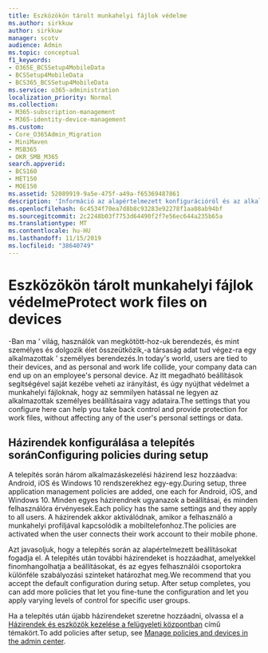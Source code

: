 ```yaml
---
title: Eszközökön tárolt munkahelyi fájlok védelme
ms.author: sirkkuw
author: sirkkuw
manager: scotv
audience: Admin
ms.topic: conceptual
f1_keywords:
- O365E_BCSSetup4MobileData
- BCSSetup4MobileData
- BCS365_BCSSetup4MobileData
ms.service: o365-administration
localization_priority: Normal
ms.collection:
- M365-subscription-management
- M365-identity-device-management
ms.custom:
- Core_O365Admin_Migration
- MiniMaven
- MSB365
- OKR_SMB_M365
search.appverid:
- BCS160
- MET150
- MOE150
ms.assetid: 52089919-9a5e-475f-a49a-f65369487861
description: 'Információ az alapértelmezett konfigurációról és az alkalmazás-kezelési házirendek hozzáadásáról a vállalati adatoknak a felhasználók személyes mobileszközén történő védelméhez. '
ms.openlocfilehash: 6c4534f70ea7d8b8c93283e92278f1aa08ab94bf
ms.sourcegitcommit: 2c2248b03f7753d64490f2f7e56ec644a235b65a
ms.translationtype: MT
ms.contentlocale: hu-HU
ms.lasthandoff: 11/15/2019
ms.locfileid: "38640749"
---
```

# <a name="protect-work-files-on-devices"></a><span data-ttu-id="c7120-103">Eszközökön tárolt munkahelyi fájlok védelme</span><span class="sxs-lookup"><span data-stu-id="c7120-103">Protect work files on devices</span></span>

<span data-ttu-id="c7120-104">-Ban ma ' világ, használók van megkötött-hoz-uk berendezés, és mint személyes és dolgozik élet összeütközik,-a társaság adat tud végez-ra egy alkalmazottak ' személyes berendezés.</span><span class="sxs-lookup"><span data-stu-id="c7120-104">In today's world, users are tied to their devices, and as personal and work life collide, your company data can end up on an employee's personal device.</span></span> <span data-ttu-id="c7120-105">Az itt megadható beállítások segítségével saját kezébe veheti az irányítást, és úgy nyújthat védelmet a munkahelyi fájloknak, hogy az semmilyen hatással ne legyen az alkalmazottak személyes beállításaira vagy adataira.</span><span class="sxs-lookup"><span data-stu-id="c7120-105">The settings that you configure here can help you take back control and provide protection for work files, without affecting any of the user's personal settings or data.</span></span>
  
## <a name="configuring-policies-during-setup"></a><span data-ttu-id="c7120-106">Házirendek konfigurálása a telepítés során</span><span class="sxs-lookup"><span data-stu-id="c7120-106">Configuring policies during setup</span></span>

<span data-ttu-id="c7120-107">A telepítés során három alkalmazáskezelési házirend lesz hozzáadva: Android, iOS és Windows 10 rendszerekhez egy-egy.</span><span class="sxs-lookup"><span data-stu-id="c7120-107">During setup, three application management policies are added, one each for Android, iOS, and Windows 10.</span></span> <span data-ttu-id="c7120-108">Minden egyes házirendnek ugyanazok a beállításai, és minden felhasználóra érvényesek.</span><span class="sxs-lookup"><span data-stu-id="c7120-108">Each policy has the same settings and they apply to all users.</span></span> <span data-ttu-id="c7120-109">A házirendek akkor aktiválódnak, amikor a felhasználó a munkahelyi profiljával kapcsolódik a mobiltelefonhoz.</span><span class="sxs-lookup"><span data-stu-id="c7120-109">The policies are activated when the user connects their work account to their mobile phone.</span></span>
  
<span data-ttu-id="c7120-p103">Azt javasoljuk, hogy a telepítés során az alapértelmezett beállításokat fogadja el. A telepítés után további házirendeket is hozzáadhat, amelyekkel finomhangolhatja a beállításokat, és az egyes felhasználói csoportokra különféle szabályozási szinteket határozhat meg.</span><span class="sxs-lookup"><span data-stu-id="c7120-p103">We recommend that you accept the default configuration during setup. After setup completes, you can add more policies that let you fine-tune the configuration and let you apply varying levels of control for specific user groups.</span></span>
  
<span data-ttu-id="c7120-112">Ha a telepítés után újabb házirendeket szeretne hozzáadni, olvassa el a [Házirendek és eszközök kezelése a felügyeleti központban](manage.md) című témakört.</span><span class="sxs-lookup"><span data-stu-id="c7120-112">To add policies after setup, see [Manage policies and devices in the admin center](manage.md).</span></span>
